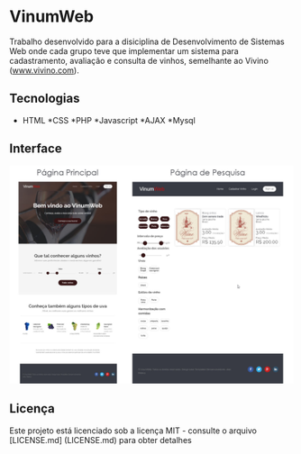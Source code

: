 # VinumWeb

Trabalho desenvolvido para a disiciplina de Desenvolvimento de Sistemas Web onde cada grupo teve que implementar um sistema para cadastramento, avaliação e consulta de vinhos, semelhante ao Vivino (www.vivino.com).

## Tecnologias
* HTML
*CSS
*PHP
*Javascript
*AJAX
*Mysql

## Interface
![VinumWeb Interface](https://raw.githubusercontent.com/jeanoliveira92/COM222TrabalhoFinal/master/screenshot.jpg)


## Licença

Este projeto está licenciado sob a licença MIT - consulte o arquivo [LICENSE.md] (LICENSE.md) para obter detalhes
